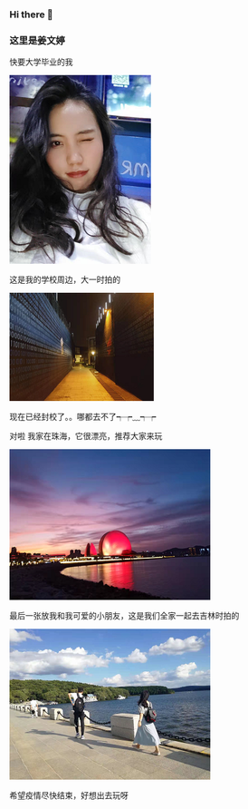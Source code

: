 ### Hi there 👋

<!--
**JiangWendyyy/JiangWendyyy** is a ✨ _special_ ✨ repository because its `README.md` (this file) appears on your GitHub profile.

Here are some ideas to get you started:

- 🔭 I’m currently working on ...
- 🌱 I’m currently learning ...
- 👯 I’m looking to collaborate on ...
- 🤔 I’m looking for help with ...
- 💬 Ask me about ...
- 📫 How to reach me: ...
- 😄 Pronouns: ...
- ⚡ Fun fact: ...
-->

### 这里是姜文婷

快要大学毕业的我

<img src="assets/me.jpg">



这是我的学校周边，大一时拍的

<img src="assets/my school.jpg">

现在已经封校了。。哪都去不了┭┮﹏┭┮

对啦 我家在珠海，它很漂亮，推荐大家来玩

<img src="assets/zhuhai.jpg">

最后一张放我和我可爱的小朋友，这是我们全家一起去吉林时拍的

<img src="assets/my bro.jpg">

希望疫情尽快结束，好想出去玩呀

